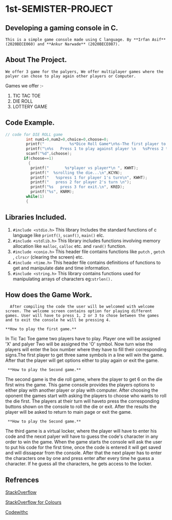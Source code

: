 # 1st-SEMISTER-PROJECT
## Developing a gaming console in C.

    This is a simple game console made using C language. By **Irfan Asif** (2020BECE060) and **Ankur Narwade** (2020BECE087). 

## About The Project.

    We offer 3 game for the palyers, We offer multiplayer games where the palyer can chose to play again other players or Computer. 

   Games we offer :-

1. TIC TAC TOE
2. DIE ROLL
3. LOTTERY GAME

## Code Example.

```c
// code for DIE ROLL game
         int num1=0,num2=0,choice=0,choose=0;
         printf("           %s*Dice Roll Game*\n%s-The first player to get a 6 wins the game- \n", KMAG, KWHT);
         printf("\n%s   Press 1 to play against player \n   %sPress 2 to play against computer\n              ", KYEL, KBLU);
         scanf("%d",&choose);
        if(choose==1)
          {
           printf("       %s*player vs player*\n ", KWHT);
           printf("  %srolling the die...\n",KCYN);
           printf("   %spress 1 for player 1's turn\n", KWHT);
           printf("   press 2 for player 2's turn \n");
           printf("%s   press 3 for exit.\n", KRED);
           printf("%s", KNRM);
         while(1)
         {
```

  

## Libraries Included.

1. `#include <stdio.h>`  This library Includes the standard functions of c language like `printf()`, `scanf()`, `main()` elc.
2. `#include <stdlib.h>`   This library includes functions involving memory allocation like `malloc`,  `calloc` etc. and `rand()` function.
3. `#include <conio.h>`  This header file contains functions like `putch` , `getch` , `clrscr` (clearing the screen) etc.
4. `#include <time.h>` This header file contains definitions of functions to get and manipulate date and time information.
5. `#include <string.h>` This library contains functions used for manipulating arrays of characters eg:`strlen().`

## How does the Game Work.

      After compiling the code the user will be welcomed with welcome screen. The welcome screen contains option for playing different games. User will have to press 1, 2 or 3 to chose between the games and to exit the console he will be pressing 4.

    **How to play the first game.**

In Tic Tac Toe game two players have to play. Player one will be assigned 'X' and palyer Two will be assigned the 'O' symbol. Now turn wise the players will enter the box number where they have to fill their corresponding signs.The first player to get three same symbols in a line will win the game. After that the player will get options either to play again or exit the game.

     **How to play the Second game.**

The second game is the die roll game, where the player to get 6 on the die first wins the game. This game console provides the players options to either play with another player or play with computer. After choosing the oponent the games start with asking the players to choose who wants to roll the die first. The players at their turn will haveto press the corresponding buttons shown on the console to roll the die or exit. After the results the player will be asked to return to main page or exit the game.

     **How to play the Second game.**

The third game is a virtual locker, where the player will have to enter his code and the nexxt palyer will have to guess the code's character in any order to win the game. When the game starts the console will ask the user to put his code for the first time, once the code is entered it will get saved and will dissapear from the console. After that the next player has to enter the characters one by one and press enter after every time he guess a character. If he guess all the characters, he gets access to the locker.

## Refrences

[StackOverflow](https://stackoverflow.com/questions/15102976/how-to-clear-screen-from-simple-c-program)

[StackOverflow for Colours](https://stackoverflow.com/questions/3585846/color-text-in-terminal-applications-in-unix)

[Codewithc](https://www.codewithc.com/mini-project-in-c-tic-tac-toe-game/)
